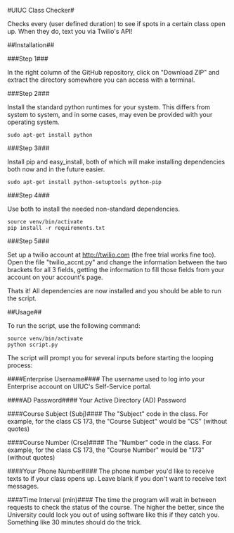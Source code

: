 #UIUC Class Checker#

Checks every (user defined duration) to see if spots in a certain class open up. When they do, text you via Twilio's API!

##Installation##

###Step 1###

In the right column of the GitHub repository, click on "Download ZIP" and extract the directory somewhere you can access with a terminal.

###Step 2###

Install the standard python runtimes for your system. This differs from system to system, and in some cases, may even be provided with your operating system.

    sudo apt-get install python

###Step 3###

Install pip and easy_install, both of which will make installing dependencies both now and in the future easier.

    sudo apt-get install python-setuptools python-pip

###Step 4###

Use both to install the needed non-standard dependencies.

    source venv/bin/activate
    pip install -r requirements.txt

###Step 5###

Set up a twilio account at http://twilio.com (the free trial works fine too). Open the file "twilio_accnt.py" and change the information between the two brackets for all 3 fields, getting the information to fill those fields from your account on your account's page.


Thats it! All dependencies are now installed and you should be able to run the script.

##Usage##

To run the script, use the following command:

    source venv/bin/activate
    python script.py

The script will prompt you for several inputs before starting the looping process:

####Enterprise Username####
The username used to log into your Enterprise account on UIUC's Self-Service portal.

####AD Password####
Your Active Directory (AD) Password

####Course Subject (Subj)####
The "Subject" code in the class. For example, for the class CS 173, the "Course Subject" would be "CS" (without quotes)

####Course Number (Crse)####
The "Number" code in the class. For example, for the class CS 173, the "Course Number" would be "173" (without quotes)

####Your Phone Number####
The phone number you'd like to receive texts to if your class opens up. Leave blank if you don't want to receive text messages. 

####Time Interval (min)####
The time the program will wait in between requests to check the status of the course. The higher the better, since the University could lock you out of using software like this if they catch you. Something like 30 minutes should do the trick.

